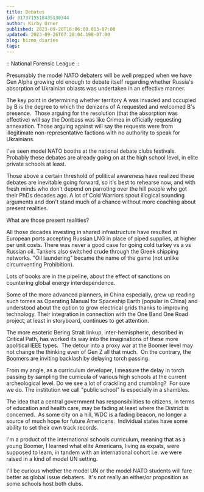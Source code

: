 ```yaml
---
title: Debates
id: 3173715518435130344
author: Kirby Urner
published: 2023-09-20T16:06:00.013-07:00
updated: 2023-09-26T07:28:04.198-07:00
blog: bizmo_diaries
tags: 
---
```


[](https://www.flickr.com/photos/kirbyurner/7370586902/in/album-72157630164246500/)
:: National Forensic League ::

Presumably the model NATO debaters will be well prepped when we have Gen Alpha growing old enough to debate itself regarding whether Russia's absorption of Ukrainian oblasts was undertaken in an effective manner. 

The key point in determining whether territory A was invaded and occupied by B is the degree to which the denizens of A requested and welcomed B's presence.  Those arguing for the resolution (that the absorption was effective) will say the Donbass was like Crimea in officially requesting annexation. Those arguing against will say the requests were from illegitimate non-representative factions with no authority to speak for Ukrainians.

I've seen model NATO booths at the national debate clubs festivals. Probably these debates are already going on at the high school level, in elite private schools at least.  

Those above a certain threshold of political awareness have realized these debates are inevitable going forward, so it's best to rehearse now, and with fresh minds who don't depend on parroting over the hill people who got their PhDs decades ago. A lot of Cold Warriors spout illogical sounding arguments and don't stand much of a chance without more coaching about present realities.

What are those present realities?  

All those decades investing in shared infrastructure have resulted in European ports accepting Russian LNG in place of piped supplies, at higher per unit costs. There was never a good case for going cold turkey vs a vs Russian oil. Tankers also switched crude through the Greek shipping networks. "Oil laundering" became the name of the game (not unlike circumventing Prohibition). 

Lots of books are in the pipeline, about the effect of sanctions on countering global energy interdependence.

Some of the more advanced planners, in China especially, grew up reading such tomes as Operating Manual for Spaceship Earth (popular in China) and understood about the option to grow electrical grids thanks to improving technology. Their integration in connection with the One Band One Road project, at least in storyboard, continues to get attention. 

The more esoteric Bering Strait linkup, inter-hemispheric, described in Critical Path, has worked its way into the imaginations of these more apolitical IEEE types.  The detour into a proxy war at the Boomer level may not change the thinking even of Gen Z all that much.  On the contrary, the Boomers are inviting backlash by delaying torch passing.

From my angle, as a curriculum developer, I measure the delay in torch passing by sampling the curricula of various high schools at the current archeological level. Do we see a lot of crackling and crumbling?  For sure we do. The institution we call "public school" is especially in a shambles. 

The idea that a central government has responsibilities to citizens, in terms of education and health care, may be fading at least where the District is concerned.  As some city on a hill, WDC is a fading beacon, no longer a source of much hope for future Americans.  Individual states have some ability to set their own track records.

I'm a product of the international schools curriculum, meaning that as a young Boomer, I learned what elite Americans, living as expats, were supposed to learn, in tandem with an international cohort i.e. we were raised in a kind of model UN setting.  

I'll be curious whether the model UN or the model NATO students will fare better as global issue debaters.  It's not really an either/or proposition as some schools host both clubs.